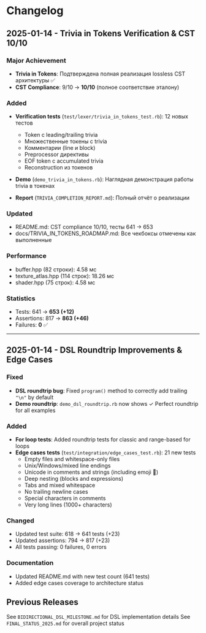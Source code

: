 # Changelog

## 2025-01-14 - Trivia in Tokens Verification & CST 10/10

### Major Achievement
- **Trivia in Tokens**: Подтверждена полная реализация lossless CST архитектуры ✅
- **CST Compliance**: 9/10 → **10/10** (полное соответствие эталону)

### Added
- **Verification tests** (`test/lexer/trivia_in_tokens_test.rb`): 12 новых тестов
  - Token с leading/trailing trivia
  - Множественные токены с trivia
  - Комментарии (line и block)
  - Preprocessor директивы
  - EOF token с accumulated trivia
  - Reconstruction из токенов
  
- **Demo** (`demo_trivia_in_tokens.rb`): Наглядная демонстрация работы trivia в токенах
- **Report** (`TRIVIA_COMPLETION_REPORT.md`): Полный отчёт о реализации

### Updated
- README.md: CST compliance 10/10, тесты 641 → 653
- docs/TRIVIA_IN_TOKENS_ROADMAP.md: Все чекбоксы отмечены как выполненные

### Performance
- buffer.hpp (82 строки): 4.58 мс
- texture_atlas.hpp (114 строк): 18.26 мс  
- shader.hpp (75 строк): 4.58 мс

### Statistics
- Tests: 641 → **653 (+12)**
- Assertions: 817 → **863 (+46)**
- Failures: **0** ✅

---

## 2025-01-14 - DSL Roundtrip Improvements & Edge Cases

### Fixed
- **DSL roundtrip bug**: Fixed `program()` method to correctly add trailing `"\n"` by default
- **Demo roundtrip**: `demo_dsl_roundtrip.rb` now shows ✓ Perfect roundtrip for all examples

### Added
- **For loop tests**: Added roundtrip tests for classic and range-based for loops
- **Edge cases tests** (`test/integration/edge_cases_test.rb`): 21 new tests
  - Empty files and whitespace-only files
  - Unix/Windows/mixed line endings
  - Unicode in comments and strings (including emoji 🚀)
  - Deep nesting (blocks and expressions)
  - Tabs and mixed whitespace
  - No trailing newline cases
  - Special characters in comments
  - Very long lines (1000+ characters)

### Changed
- Updated test suite: 618 → 641 tests (+23)
- Updated assertions: 794 → 817 (+23)
- All tests passing: 0 failures, 0 errors

### Documentation
- Updated README.md with new test count (641 tests)
- Added edge cases coverage to architecture status

## Previous Releases
See `BIDIRECTIONAL_DSL_MILESTONE.md` for DSL implementation details
See `FINAL_STATUS_2025.md` for overall project status

